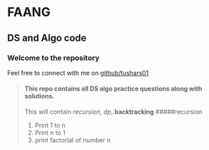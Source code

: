 FAANG
=====
DS and Algo code
----------------
### Welcome to the repository
Feel free to connect with me on [github/tushars01](https://google.com)
> #### This repo contains all DS algo practice questions along with solutions.
>
> This will contain *recursion*, *dp*, **backtracking**
> #####recursion
> 1. Print 1 to n
> 2. Print n to 1
> 3. print factorial of number n
